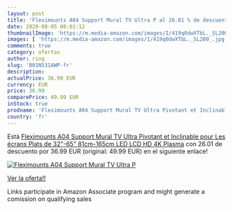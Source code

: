 ```yaml
---
layout: post
title: 'Fleximounts A04 Support Mural TV Ultra P al 26.01 % de descuento'
date: 2020-08-05 00:01:12
thumbnailImage: 'https://m.media-amazon.com/images/I/419q0dwXTbL._SL200_.jpg'
images: [ 'https://m.media-amazon.com/images/I/419q0dwXTbL._SL200_.jpg' ]
comments: true
category: ofertas
author: ring
slug: 'B01N531AWP-fr'
description:
actualPrice: 36.99 EUR
currency: EUR
price: 36.99
comparePrice: 49.99 EUR
inStock: true
prodname: 'Fleximounts A04 Support Mural TV Ultra Pivotant et Inclinable pour Les écrans Plats de 32"-65"  81cm-165cm  LED  LCD  HD 4K Plasma'
country: 'fr'
---
```


Está [Fleximounts A04 Support Mural TV Ultra Pivotant et Inclinable pour Les écrans Plats de 32"-65"  81cm-165cm  LED  LCD  HD 4K Plasma](https://www.amazon.fr/dp/B01N531AWP/?tag=tolees0d-21) con 26.01 de descuento por 36.99 EUR (original: 49.99 EUR) en el siguiente enlace!

[![Fleximounts A04 Support Mural TV Ultra P](https://m.media-amazon.com/images/I/419q0dwXTbL._SL200_.jpg)](https://www.amazon.fr/dp/B01N531AWP/?tag=tolees0d-21)

[Ver la oferta!!](https://www.amazon.fr/dp/B01N531AWP/?tag=tolees0d-21)

Links participate in Amazon Associate program and might generate a comission on qualifying sales


